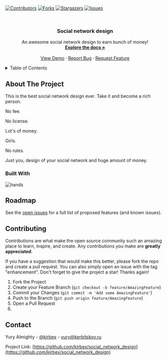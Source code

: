#

[![Contributors][contributors-shield]][contributors-url]
[![Forks][forks-shield]][forks-url]
[![Stargazers][stars-shield]][stars-url]
[![Issues][issues-shield]][issues-url]

<br />
<div align="center">

  <h3 align="center">Social network design</h3>

  <p align="center">
    An awesome social network design to earn bunch of money!
    <br />
    <a href="https://github.com/kirbex/social_network_design"><strong>Explore the docs »</strong></a>
    <br />
    <br />
    <a href="https://github.com/kirbex/social_network_design">View Demo</a>
    ·
    <a href="https://github.com/kirbex/social_network_design/issues">Report Bug</a>
    ·
    <a href="https://github.com/kirbex/social_network_design/issues">Request Feature</a>
  </p>
</div>

<!-- TABLE OF CONTENTS -->
<details>
  <summary>Table of Contents</summary>
  <ol>
    <li>
      <a href="#about-the-project">About The Project</a>
      <ul>
        <li><a href="#built-with">Built With</a></li>
      </ul>
    </li>
    <li><a href="#roadmap">Roadmap</a></li>
    <li><a href="#contributing">Contributing</a></li>
    <li><a href="#contact">Contact</a></li>
  </ol>
</details>

<!-- ABOUT THE PROJECT -->
## About The Project

This is the best social network design ever. Take it and become a rich person.

No fee.

No license.

Lot's of money.

Girls.

No rules.

Just you, design of your social network and huge amount of money.

### Built With

![hands][hands]

## Roadmap

See the [open issues](https://github.com/othneildrew/Best-README-Template/issues) for a full list of proposed features (and known issues).

<!-- CONTRIBUTING -->
## Contributing

Contributions are what make the open source community such an amazing place to learn, inspire, and create. Any contributions you make are **greatly appreciated**.

If you have a suggestion that would make this better, please fork the repo and create a pull request. You can also simply open an issue with the tag "enhancement".
Don't forget to give the project a star! Thanks again!

1. Fork the Project
2. Create your Feature Branch (`git checkout -b feature/AmazingFeature`)
3. Commit your Changes (`git commit -m 'Add some AmazingFeature'`)
4. Push to the Branch (`git push origin feature/AmazingFeature`)
5. Open a Pull Request
6.
<!-- CONTACT -->
## Contact

Yury Almighty - [@kirbex](https://t.me/kirbex) - yury@kerbitskov.ru

Project Link: [https://github.com/kirbex/social_network_design](https://github.com/kirbex/social_network_design)

[contributors-shield]: https://img.shields.io/github/contributors/kirbex/social_network_design.svg?style=for-the-badge
[contributors-url]: https://github.com/kirbex/social_network_design/graphs/contributors
[forks-shield]: https://img.shields.io/github/forks/kirbex/social_network_design.svg?style=for-the-badge
[forks-url]: https://github.com/kirbex/social_network_design/network/members
[stars-shield]: https://img.shields.io/github/stars/kirbex/social_network_design.svg?style=for-the-badge
[stars-url]: https://github.com/kirbex/social_network_design/stargazers
[issues-shield]: https://img.shields.io/github/issues/kirbex/social_network_design.svg?style=for-the-badge
[issues-url]: https://github.com/kirbex/social_network_design/issues
[hands]: https://img.shields.io/badge/прямыеруки-0769AD?style=for-the-badge
